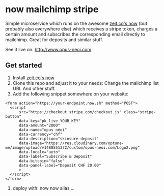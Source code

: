 now mailchimp stripe
====================

Simple microservice which runs on the awesome [zeit.co's now](https://zeit.co/now) (but probably also
everywhere else) which receives a stripe token, charges a certain amount and subscribes the corresponding
email directly to mailchimp. Great for deposits and similar stuff.

See it live on: http://www.opus-neoi.com

## Get started

1. Install [zeit.co's now](https://zeit.co/now)
1. Clone this repo and adjust it to your needs: Change the mailchimp list URI. And other stuff.
1. Add the following snippet somewhere on your website:

```
<form action="https://your-endpoint.now.sh" method="POST">
  <script
      src="https://checkout.stripe.com/checkout.js" class="stripe-button"
      data-key="pk_live_YOUR_KEY"
      data-amount="2000"
      data-name="opus néoi"
      data-currency="chf"
      data-description="skinsure deposit"
      data-image="https://res.cloudinary.com/optune-me/image/upload/v1488551372/custom/opus-neoi.com/Logo2.png"
      data-locale="auto"
      data-label="Subscribe & Deposit"
      data-bitcoin="false"
      data-panel-label="Deposit CHF 20.00"
      >
  </script>
</form>
```

1. deploy with:
  now
  now alias ...

